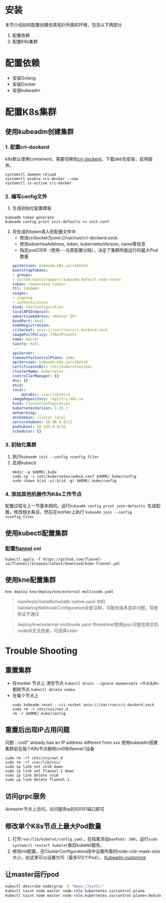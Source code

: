 # 安装

本节介绍如何配置创建仿真拓扑所需的环境，包含以下两部分
1. 配置依赖
2. 配置K8s集群

# 配置依赖
- 安装Golang
- 安装Docker
- 安装kubeadm

# 配置K8s集群
## 使用kubeadm创建集群
### 1. 配置cri-dockerd
k8s默认使用containerd，需要切换到[cri-dockerd](https://github.com/Mirantis/cri-dockerd/releases/tag/v0.3.1)，下载deb包安装，启用服务。
```
systemctl daemon-reload
systemctl enable cri-docker --now
systemctl is-active cri-docker
```

### 2. 编写config文件
1. 生成初始化配置模板
```
kubeadm token generate
kubeadm config print init-defaults >> init.conf
```
2. 将生成的token填入到配置文件中
    - 修改criSocket为unix:///var/run/cri-dockerd.sock
    - 修改advertiseAddress, token, kubernetesVersion, name等信息
    - 指定podCIDR（使用---与原配置分隔），决定了集群所能运行的最大Pod数量
    ```YAML
    apiVersion: kubeadm.k8s.io/v1beta3
    bootstrapTokens:
    - groups:
    - system:bootstrappers:kubeadm:default-node-token
    token: <Generated token>
    ttl: 24h0m0s
    usages:
    - signing
    - authentication
    kind: InitConfiguration
    localAPIEndpoint:
    advertiseAddress: <Master IP>
    bindPort: 6443
    nodeRegistration:
    criSocket: unix:///var/run/cri-dockerd.sock
    imagePullPolicy: IfNotPresent
    name: master
    taints: null
    ---
    apiServer:
    timeoutForControlPlane: 1m0s
    apiVersion: kubeadm.k8s.io/v1beta3
    certificatesDir: /etc/kubernetes/pki
    clusterName: kubernetes
    controllerManager: {}
    dns: {}
    etcd:
    local:
        dataDir: /var/lib/etcd
    imageRepository: registry.k8s.io
    kind: ClusterConfiguration
    kubernetesVersion: 1.26.3
    networking:
    dnsDomain: cluster.local
    serviceSubnet: 10.96.0.0/12
    podSubnet: 10.244.0.0/16
    scheduler: {}
    ```

### 3. 初始化集群
1. 执行`kubeadm init --config <config_file>`
2. 启用kubectl 
    ```
    mkdir -p $HOME/.kube
    sudo cp -i /etc/kubernetes/admin.conf $HOME/.kube/config
    sudo chown $(id -u):$(id -g) $HOME/.kube/config
    ```

### 4. 添加其他机器作为K8s工作节点
配置过程与上一节基本相同。运行`kubeadm config print join-defaults `生成配置，修改相关条目，然后在worker上执行 `kubeadm join --config <config_file>`

## 使用kubectl配置集群
### 配置[flannel](https://github.com/flannel-io/flannel) cni
`kubectl apply -f https://github.com/flannel-io/flannel/releases/latest/download/kube-flannel.yml`

## 使用kne配置集群
`kne deploy kne/deploy/kne/external-multinode.yaml`
> manifests/metallb/metallb-native.yaml 中的ValidatingWebhookConfiguration全部注释，可能有版本差异问题，导致验证不通过

> deploy/kne/external-multinode.yaml 中meshnet使用grpc可能在跨主机node间无法连接，可选择vxlan

# Trouble Shooting
##  重置集群
- 在master 节点上
清空节点 `kubectl drain --ignore-daemonsets <节点名称>`  
删除节点 `kubectl delete nodes `
- 在每个节点上
    ```
    sudo kubeadm reset --cri-socket unix:///var/run/cri-dockerd.sock
    sudo rm -r /etc/cni/net.d
    rm -r $HOME/.kube/config
    ```
## 重置后出现IP占用问题
问题：cni0" already has an IP address different from xxx
使用kubeadm搭建集群前在每个K8s节点删除cni0和flannel.1设备
```
sudo rm -rf /etc/cni/net.d
sudo rm -rf /var/lib/cni/
sudo ip link set cni0 down
sudo ip link set flannel.1 down
sudo ip link delete cni0
sudo ip link delete flannel.1
```
## 访问grpc服务
从master节点上访问，访问服务ip的50051端口即可

## 修改单个K8s节点上最大Pod数量
1. 打开`/var/lib/kubelet/config.yaml`，在结尾添加`maxPods: 500`，运行`sudo systemctl restart kubelet`重启kubelet服务。
2. 修改init配置，在ClusterConfiguration段中设置所需的node-cidr-mask-size大小，如这里可以设置为15（最多512个Pod）。
[Kubeadm customize](https://kubernetes.io/zh-cn/docs/setup/production-environment/tools/kubeadm/control-plane-flags/#controllermanager-flags)

## 让master运行pod
```bash
kubectl describe node|grep -E "Name:|Taints:"
kubectl taint node master node-role.kubernetes.io/control-plane-
kubectl taint node master node-role.kubernetes.io/control-plane=:NoSchedule
```

